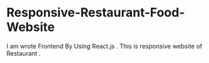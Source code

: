 # Responsive-Restaurant-Food-Website
I am wrote Frontend By Using React.js . This is responsive website of Restaurant .
